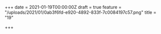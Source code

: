 +++
date = 2021-01-19T00:00:00Z
draft = true
feature = "/uploads/2021/01/0ab3f6fd-e920-4892-833f-7c0084197c57.png"
title = "19"

+++
